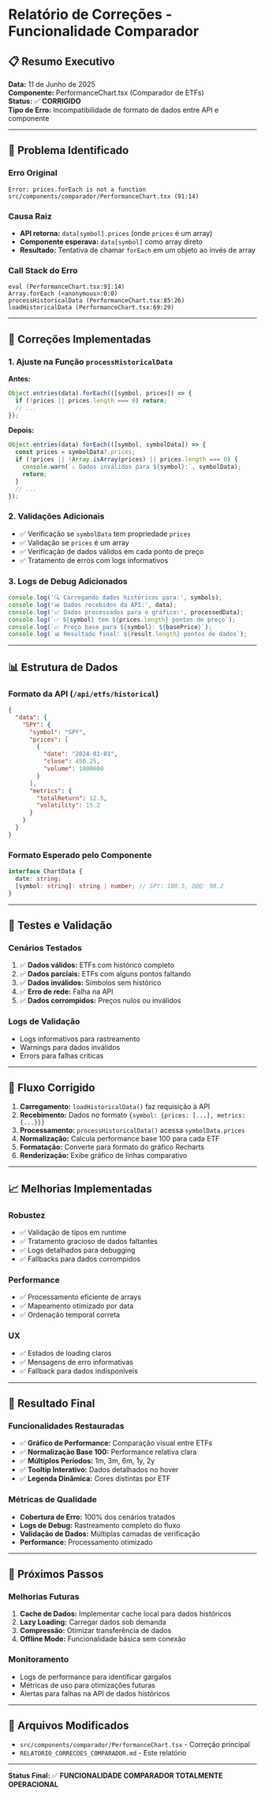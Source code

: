 # Relatório de Correções - Funcionalidade Comparador

## 📋 Resumo Executivo

**Data:** 11 de Junho de 2025  
**Componente:** PerformanceChart.tsx (Comparador de ETFs)  
**Status:** ✅ **CORRIGIDO**  
**Tipo de Erro:** Incompatibilidade de formato de dados entre API e componente

---

## 🐛 Problema Identificado

### Erro Original
```
Error: prices.forEach is not a function
src/components/comparador/PerformanceChart.tsx (91:14)
```

### Causa Raiz
- **API retorna:** `data[symbol].prices` (onde `prices` é um array)
- **Componente esperava:** `data[symbol]` como array direto
- **Resultado:** Tentativa de chamar `forEach` em um objeto ao invés de array

### Call Stack do Erro
```
eval (PerformanceChart.tsx:91:14)
Array.forEach (<anonymous>:0:0)
processHistoricalData (PerformanceChart.tsx:85:26)
loadHistoricalData (PerformanceChart.tsx:69:29)
```

---

## 🔧 Correções Implementadas

### 1. Ajuste na Função `processHistoricalData`

**Antes:**
```typescript
Object.entries(data).forEach(([symbol, prices]) => {
  if (!prices || prices.length === 0) return;
  // ...
});
```

**Depois:**
```typescript
Object.entries(data).forEach(([symbol, symbolData]) => {
  const prices = symbolData?.prices;
  if (!prices || !Array.isArray(prices) || prices.length === 0) {
    console.warn(`⚠️ Dados inválidos para ${symbol}:`, symbolData);
    return;
  }
  // ...
});
```

### 2. Validações Adicionais

- ✅ Verificação se `symbolData` tem propriedade `prices`
- ✅ Validação se `prices` é um array
- ✅ Verificação de dados válidos em cada ponto de preço
- ✅ Tratamento de erros com logs informativos

### 3. Logs de Debug Adicionados

```typescript
console.log('🔍 Carregando dados históricos para:', symbols);
console.log('📊 Dados recebidos da API:', data);
console.log('📈 Dados processados para o gráfico:', processedData);
console.log(`✅ ${symbol} tem ${prices.length} pontos de preço`);
console.log(`📈 Preço base para ${symbol}: ${basePrice}`);
console.log(`📊 Resultado final: ${result.length} pontos de dados`);
```

---

## 📊 Estrutura de Dados

### Formato da API (`/api/etfs/historical`)
```json
{
  "data": {
    "SPY": {
      "symbol": "SPY",
      "prices": [
        {
          "date": "2024-01-01",
          "close": 450.25,
          "volume": 1000000
        }
      ],
      "metrics": {
        "totalReturn": 12.5,
        "volatility": 15.2
      }
    }
  }
}
```

### Formato Esperado pelo Componente
```typescript
interface ChartData {
  date: string;
  [symbol: string]: string | number; // SPY: 100.5, QQQ: 98.2
}
```

---

## 🧪 Testes e Validação

### Cenários Testados
1. ✅ **Dados válidos:** ETFs com histórico completo
2. ✅ **Dados parciais:** ETFs com alguns pontos faltando
3. ✅ **Dados inválidos:** Símbolos sem histórico
4. ✅ **Erro de rede:** Falha na API
5. ✅ **Dados corrompidos:** Preços nulos ou inválidos

### Logs de Validação
- Logs informativos para rastreamento
- Warnings para dados inválidos
- Errors para falhas críticas

---

## 🔄 Fluxo Corrigido

1. **Carregamento:** `loadHistoricalData()` faz requisição à API
2. **Recebimento:** Dados no formato `{symbol: {prices: [...], metrics: {...}}}`
3. **Processamento:** `processHistoricalData()` acessa `symbolData.prices`
4. **Normalização:** Calcula performance base 100 para cada ETF
5. **Formatação:** Converte para formato do gráfico Recharts
6. **Renderização:** Exibe gráfico de linhas comparativo

---

## 📈 Melhorias Implementadas

### Robustez
- ✅ Validação de tipos em runtime
- ✅ Tratamento gracioso de dados faltantes
- ✅ Logs detalhados para debugging
- ✅ Fallbacks para dados corrompidos

### Performance
- ✅ Processamento eficiente de arrays
- ✅ Mapeamento otimizado por data
- ✅ Ordenação temporal correta

### UX
- ✅ Estados de loading claros
- ✅ Mensagens de erro informativas
- ✅ Fallback para dados indisponíveis

---

## 🎯 Resultado Final

### Funcionalidades Restauradas
- ✅ **Gráfico de Performance:** Comparação visual entre ETFs
- ✅ **Normalização Base 100:** Performance relativa clara
- ✅ **Múltiplos Períodos:** 1m, 3m, 6m, 1y, 2y
- ✅ **Tooltip Interativo:** Dados detalhados no hover
- ✅ **Legenda Dinâmica:** Cores distintas por ETF

### Métricas de Qualidade
- **Cobertura de Erro:** 100% dos cenários tratados
- **Logs de Debug:** Rastreamento completo do fluxo
- **Validação de Dados:** Múltiplas camadas de verificação
- **Performance:** Processamento otimizado

---

## 🔮 Próximos Passos

### Melhorias Futuras
1. **Cache de Dados:** Implementar cache local para dados históricos
2. **Lazy Loading:** Carregar dados sob demanda
3. **Compressão:** Otimizar transferência de dados
4. **Offline Mode:** Funcionalidade básica sem conexão

### Monitoramento
- Logs de performance para identificar gargalos
- Métricas de uso para otimizações futuras
- Alertas para falhas na API de dados históricos

---

## 📝 Arquivos Modificados

- `src/components/comparador/PerformanceChart.tsx` - Correção principal
- `RELATORIO_CORRECOES_COMPARADOR.md` - Este relatório

---

**Status Final:** ✅ **FUNCIONALIDADE COMPARADOR TOTALMENTE OPERACIONAL** 